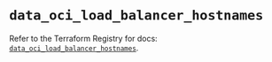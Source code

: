 # `data_oci_load_balancer_hostnames`

Refer to the Terraform Registry for docs: [`data_oci_load_balancer_hostnames`](https://registry.terraform.io/providers/oracle/oci/7.19.0/docs/data-sources/load_balancer_hostnames).
